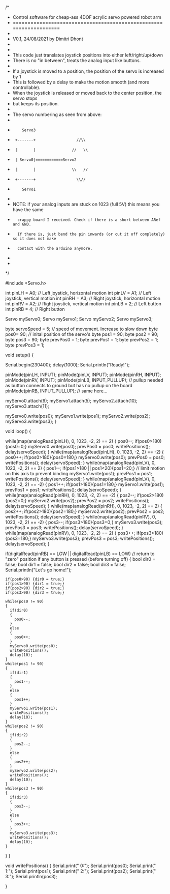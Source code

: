 /*
 * Control software for cheap-ass 4DOF acrylic servo powered robot arm
 * ===================================================================
 * 
 * V0.1, 24/08/2021 by Dimitri Dhont
 * 
 * 
 * This code just translates joystick positions into either left/right/up/down
 * There is no "in between", treats the analog input like buttons.
 * 
 * If a joystick is moved to a position, the position of the servo is increased by 1
 * This is followed by a delay to make the motion smooth (and more controllable).
 * When the joystick is released or moved back to the center position, the servo stops
 * but keeps its position.
 * 
 * The servo numbering as seen from above:
 * 
 *         Servo3
 *      +-------+                  //\\
 *      |       |                //   \\
 *      | Servo0|============Servo2
 *      |       |                \\   //
 *      +-------+                  \\//
 *         Servo1
 *
 * NOTE: if your analog inputs are stuck on 1023 (full 5V) this means you have the same
 *       crappy board I received. Check if there is a short between ARef and GND.
 *       If there is, just bend the pin inwards (or cut it off completely) so it does not make
 *       contact with the arduino anymore.
 *
 *
 */





#include <Servo.h>

 

int pinLH = A0;   // Left joystick, horizontal motion
int pinLV = A1;   // Left joystick, vertical motion
int pinRH = A3;   // Right joystick, horizontal motion
int pinRV = A2;   // Right joystick, vertical motion
int pinLB = 2;    // Left button
int pinRB = 4;    // Right button

 
Servo myServo0;
Servo myServo1;
Servo myServo2;
Servo myServo3;

 
byte servoSpeed = 5;    // speed of movement. Increase to slow down
byte pos0= 90;          // inital position of the servo's
byte pos1 = 90;
byte pos2 = 90;
byte pos3 = 90;
byte prevPos0 = 1;
byte prevPos1 = 1;
byte prevPos2 = 1;
byte prevPos3 = 1;


void setup() {
 
  Serial.begin(230400);
  delay(1000);
  Serial.println("Ready!");
 
  pinMode(pinLH, INPUT);
  pinMode(pinLV, INPUT);
  pinMode(pinRH, INPUT);
  pinMode(pinRV, INPUT);
  pinMode(pinLB, INPUT_PULLUP);   // pullup needed as button connects to ground but has no pullup on the board
  pinMode(pinRB, INPUT_PULLUP);   // same here...
 
  myServo0.attach(9);
  myServo1.attach(5);
  myServo2.attach(10);
  myServo3.attach(11);
 
  myServo0.write(pos0);
  myServo1.write(pos1);
  myServo2.write(pos2);
  myServo3.write(pos3);
}
 
void loop() {

  while(map(analogRead(pinLH), 0, 1023, -2, 2) == 2)
  {
    pos0--;
    if(pos0>180){pos0=0;}
    myServo0.write(pos0);
    prevPos0 = pos0;
    writePositions();
    delay(servoSpeed);
  }
  while(map(analogRead(pinLH), 0, 1023, -2, 2) == -2)
  {
    pos0++;
    if(pos0>180){pos0=180;}
    myServo0.write(pos0);
    prevPos0 = pos0;
    writePositions();
    delay(servoSpeed);
  }
  while(map(analogRead(pinLV), 0, 1023, -2, 2) == 2)
  {
    pos1--;
    if(pos1>180 || pos1<20){pos1=20;}       // limit motion on this axis to prevent binding
    myServo1.write(pos1);
    prevPos1 = pos1;
    writePositions();
    delay(servoSpeed);
  }
  while(map(analogRead(pinLV), 0, 1023, -2, 2) == -2)
  {
    pos1++;
    if(pos1>180){pos1=180;}
    myServo1.write(pos1);
    prevPos1 = pos1;
    writePositions();
    delay(servoSpeed);
  }
 while(map(analogRead(pinRH), 0, 1023, -2, 2) == -2)
 {
  pos2--;
  if(pos2>180){pos2=0;}
  myServo2.write(pos2);
  prevPos2 = pos2;
  writePositions();
  delay(servoSpeed);
 }
 while(map(analogRead(pinRH), 0, 1023, -2, 2) == 2)
 {
  pos2++;
  if(pos2>180){pos2=180;}
  myServo2.write(pos2);
  prevPos2 = pos2;
  writePositions();
  delay(servoSpeed);
 }
 while(map(analogRead(pinRV), 0, 1023, -2, 2) == -2)
 {
  pos3--;
  if(pos3>180){pos3=0;}
  myServo3.write(pos3);
  prevPos3 = pos3;
  writePositions();
  delay(servoSpeed);
 }
 while(map(analogRead(pinRV), 0, 1023, -2, 2) == 2)
 {
  pos3++;
  if(pos3>180){pos3=180;}
  myServo3.write(pos3);
  prevPos3 = pos3;
  writePositions();
  delay(servoSpeed);
 }
 
  if(digitalRead(pinRB) == LOW || digitalRead(pinLB) == LOW) // return to "zero" position if any button is pressed (before turning off)
  {
    bool dir0 = false;
    bool dir1 = false;
    bool dir2 = false;
    bool dir3 = false;
    Serial.println("Let's go home!");
    
    if(pos0>90) {dir0 = true;}
    if(pos1>90) {dir1 = true;}
    if(pos2>90) {dir2 = true;}
    if(pos3>90) {dir3 = true;}
    
    while(pos0 != 90)
    {
      if(dir0)
      {
        pos0--;
      }
      else
      {
        pos0++;
      }
      myServo0.write(pos0);
      writePositions();
      delay(10);
    }
    while(pos1 != 90)
    {
      if(dir1)
      {
        pos1--;
      }
      else
      {
        pos1++;
      }
      myServo1.write(pos1);
      writePositions();
      delay(10);
    }
    while(pos2 != 90)
    {
      if(dir2)
      {
        pos2--;
      }
      else
      {
        pos2++;
      }
      myServo2.write(pos2);
      writePositions();
      delay(10);
    }
    while(pos3 != 90)
    {
      if(dir3)
      {
        pos3--;
      }
      else
      {
        pos3++;
      }
      myServo3.write(pos3);
      writePositions();
      delay(10);
    }
    
  }
}

void writePositions()
{
  Serial.print(" 0:");
  Serial.print(pos0);
  Serial.print(" 1:");
  Serial.print(pos1);
  Serial.print(" 2:");
  Serial.print(pos2);
  Serial.print(" 3:");
  Serial.println(pos3);
  
}
